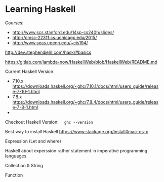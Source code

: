 # Learning Haskell

Courses:
* http://www.scs.stanford.edu/14sp-cs240h/slides/
* http://cmsc-22311.cs.uchicago.edu/2015/
* http://www.seas.upenn.edu/~cis194/

http://dev.stephendiehl.com/hask/#basics

https://gitlab.com/lambda-now/HaskellWeb/blob/HaskellWeb/README.md

Current Haskell Version

* 7.10.x https://downloads.haskell.org/~ghc/7.10.1/docs/html/users_guide/release-7-10-1.html
* 7.8.x https://downloads.haskell.org/~ghc/7.8.4/docs/html/users_guide/release-7-8-1.html
* 
Checkout Haskell Version:
```  ghc --version```

Best way to install Haskell https://www.stackage.org/install#mac-os-x

Expression (Let and where)

Haskell about experssion rather statement in imperative programming languages.

Collection & String 

Function 
